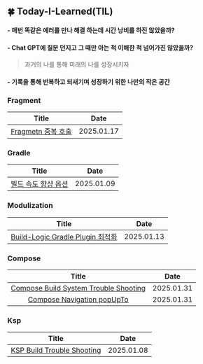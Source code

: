 ## 🍀 Today-I-Learned(TIL)

#### - 매번 똑같은 에러를 만나 해결 하는데 시간 낭비를 하진 않았을까?
#### - Chat GPT에 질문 던지고 그 때만 아는 척 이해한 척 넘어가진 않았을까?

> 과거의 나를 통해 미래의 나를 성장시키자
#### - 기록을 통해 반복하고 되새기며 성장하기 위한 나만의 작은 공간

### Fragment
| Title | Date | 
| :------: | :---: |
| [Fragmetn 중복 호출](https://github.com/chanho0908/Today-I-Learned/blob/main/Fragment/Fragment_Duplicate_Add.md) | 2025.01.17  | 

### Gradle
| Title | Date | 
| :------: | :---: |
| [빌드 속도 향샹 옵션](https://github.com/chanho0908/Today-I-Learned/blob/main/Gradle/%EB%B9%8C%EB%93%9C%EC%86%8D%EB%8F%84%EC%B5%9C%EC%A0%81%ED%99%94.md) | 2025.01.09  | 

### Modulization
| Title | Date | 
| :------: | :---: |
| [Build-Logic Gradle Plugin 최적화](https://github.com/chanho0908/Today-I-Learned/blob/main/Modulization/GradlePlugin_%EC%B5%9C%EC%A0%81%ED%99%94.md#build-logic-gradle-plugin-%EC%B5%9C%EC%A0%81%ED%99%94) | 2025.01.13  | 

### Compose
| Title | Date | 
| :------: | :---: |
| [Compose Build System Trouble Shooting](https://github.com/chanho0908/Today-I-Learned/blob/main/compose/ComposeBuild.md) | 2025.01.31  | 
| [Compose Navigation popUpTo](https://github.com/chanho0908/Today-I-Learned/blob/main/compose/Navigation_%08popUpTo.md) | 2025.01.31  | 

### Ksp
| Title | Date | 
| :------: | :---: |
| [KSP Build Trouble Shooting](https://github.com/chanho0908/Today-I-Learned/blob/main/ksp/Ksp_TroubleShooting.md) | 2025.01.08  | 
